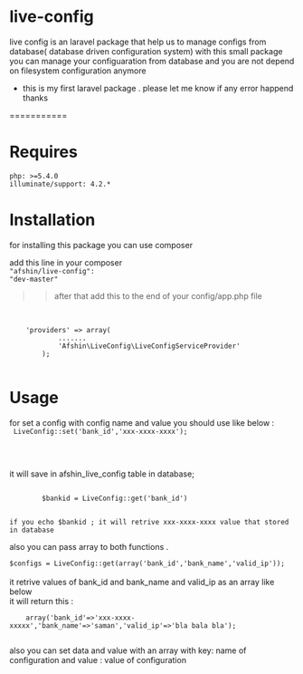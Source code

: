 live-config
===========

live config is an laravel package that help us to manage configs from database( database driven configuration system)
with this small package you can manage your configuaration from database and you are not depend on filesystem configuration anymore

- this is my first laravel package . please let me know if any error happend
thanks

===========

Requires
===========

    php: >=5.4.0
    illuminate/support: 4.2.*



Installation
===========
for installing this package you can use composer 

add this line in your composer <br>
<code>"afshin/live-config": "dev-master"</code>
>> after that add this to the end of your config/app.php file 
<br>
<code>
    'providers' => array(
			.......
			'Afshin\LiveConfig\LiveConfigServiceProvider'
		);

</code>

Usage
===========
for set a config with config name and value you should  use like below :
<br>
<code>
	 LiveConfig::set('bank_id','xxx-xxxx-xxxx');

</code>
<p>
<br>
it will save in afshin_live_config table in database;
</p>

<code>
		$bankid = LiveConfig::get('bank_id')
<br>
if you echo $bankid ; it will retrive xxx-xxxx-xxxx value that stored in database
</code>

<p>
also you can pass array to both functions . 
<br>
<code>
$configs = LiveConfig::get(array('bank_id','bank_name','valid_ip'));
</code>

<br>
it retrive values of bank_id and bank_name and valid_ip as an array like below
<br>
it will return this :
<br>
<code>
	array('bank_id'=>'xxx-xxxx-xxxxx','bank_name'=>'saman','valid_ip'=>'bla bala bla');
<br>
</code>
also you can set data and value with an array with key: name of configuration and value : value of configuration 

</p>
